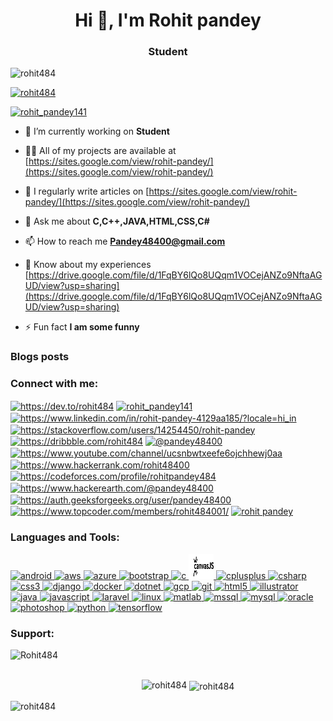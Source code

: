 <h1 align="center">Hi 👋, I'm Rohit pandey</h1>
<h3 align="center">Student</h3>

<p align="left"> <img src="https://komarev.com/ghpvc/?username=rohit484&label=Profile%20views&color=0e75b6&style=flat" alt="rohit484" /> </p>

<p align="left"> <a href="https://github.com/ryo-ma/github-profile-trophy"><img src="https://github-profile-trophy.vercel.app/?username=rohit484" alt="rohit484" /></a> </p>

<p align="left"> <a href="https://twitter.com/rohit_pandey141" target="blank"><img src="https://img.shields.io/twitter/follow/rohit_pandey141?logo=twitter&style=for-the-badge" alt="rohit_pandey141" /></a> </p>

- 🔭 I’m currently working on **Student**

- 👨‍💻 All of my projects are available at [https://sites.google.com/view/rohit-pandey/](https://sites.google.com/view/rohit-pandey/)

- 📝 I regularly write articles on [https://sites.google.com/view/rohit-pandey/](https://sites.google.com/view/rohit-pandey/)

- 💬 Ask me about **C,C++,JAVA,HTML,CSS,C#**

- 📫 How to reach me **Pandey48400@gmail.com**

- 📄 Know about my experiences [https://drive.google.com/file/d/1FqBY6lQo8UQqm1VOCejANZo9NftaAGUD/view?usp=sharing](https://drive.google.com/file/d/1FqBY6lQo8UQqm1VOCejANZo9NftaAGUD/view?usp=sharing)

- ⚡ Fun fact **I am some funny**

### Blogs posts
<!-- BLOG-POST-LIST:START -->
<!-- BLOG-POST-LIST:END -->

<h3 align="left">Connect with me:</h3>
<p align="left">
<a href="https://dev.to/https://dev.to/rohit484" target="blank"><img align="center" src="https://cdn.jsdelivr.net/npm/simple-icons@3.0.1/icons/dev-dot-to.svg" alt="https://dev.to/rohit484" height="30" width="40" /></a>
<a href="https://twitter.com/rohit_pandey141" target="blank"><img align="center" src="https://cdn.jsdelivr.net/npm/simple-icons@3.0.1/icons/twitter.svg" alt="rohit_pandey141" height="30" width="40" /></a>
<a href="https://linkedin.com/in/https://www.linkedin.com/in/rohit-pandey-4129aa185/?locale=hi_in" target="blank"><img align="center" src="https://cdn.jsdelivr.net/npm/simple-icons@3.0.1/icons/linkedin.svg" alt="https://www.linkedin.com/in/rohit-pandey-4129aa185/?locale=hi_in" height="30" width="40" /></a>
<a href="https://stackoverflow.com/users/https://stackoverflow.com/users/14254450/rohit-pandey" target="blank"><img align="center" src="https://cdn.jsdelivr.net/npm/simple-icons@3.0.1/icons/stackoverflow.svg" alt="https://stackoverflow.com/users/14254450/rohit-pandey" height="30" width="40" /></a>
<a href="https://dribbble.com/https://dribbble.com/rohit484" target="blank"><img align="center" src="https://cdn.jsdelivr.net/npm/simple-icons@3.0.1/icons/dribbble.svg" alt="https://dribbble.com/rohit484" height="30" width="40" /></a>
<a href="https://medium.com/@pandey48400" target="blank"><img align="center" src="https://cdn.jsdelivr.net/npm/simple-icons@3.0.1/icons/medium.svg" alt="@pandey48400" height="30" width="40" /></a>
<a href="https://www.youtube.com/c/https://www.youtube.com/channel/ucsnbwtxeefe6ojchhewj0aa" target="blank"><img align="center" src="https://cdn.jsdelivr.net/npm/simple-icons@3.0.1/icons/youtube.svg" alt="https://www.youtube.com/channel/ucsnbwtxeefe6ojchhewj0aa" height="30" width="40" /></a>
<a href="https://www.hackerrank.com/https://www.hackerrank.com/rohit48400" target="blank"><img align="center" src="https://cdn.jsdelivr.net/npm/simple-icons@3.0.1/icons/hackerrank.svg" alt="https://www.hackerrank.com/rohit48400" height="30" width="40" /></a>
<a href="https://codeforces.com/profile/https://codeforces.com/profile/rohitpandey484" target="blank"><img align="center" src="https://cdn.jsdelivr.net/npm/simple-icons@3.0.1/icons/codeforces.svg" alt="https://codeforces.com/profile/rohitpandey484" height="30" width="40" /></a>
<a href="https://www.hackerearth.com/https://www.hackerearth.com/@pandey48400" target="blank"><img align="center" src="https://cdn.jsdelivr.net/npm/simple-icons@3.0.1/icons/hackerearth.svg" alt="https://www.hackerearth.com/@pandey48400" height="30" width="40" /></a>
<a href="https://auth.geeksforgeeks.org/user/https://auth.geeksforgeeks.org/user/pandey48400" target="blank"><img align="center" src="https://cdn.jsdelivr.net/npm/simple-icons@3.0.1/icons/geeksforgeeks.svg" alt="https://auth.geeksforgeeks.org/user/pandey48400" height="30" width="40" /></a>
<a href="https://www.topcoder.com/members/https://www.topcoder.com/members/rohit484001/" target="blank"><img align="center" src="https://cdn.jsdelivr.net/npm/simple-icons@3.0.1/icons/topcoder.svg" alt="https://www.topcoder.com/members/rohit484001/" height="30" width="40" /></a>
<a href="/rohit pandey" target="blank"><img align="center" src="https://cdn.jsdelivr.net/npm/simple-icons@3.0.1/icons/rss.svg" alt="rohit pandey" height="30" width="40" /></a>
</p>

<h3 align="left">Languages and Tools:</h3>
<p align="left"> <a href="https://developer.android.com" target="_blank"> <img src="https://devicons.github.io/devicon/devicon.git/icons/android/android-original-wordmark.svg" alt="android" width="40" height="40"/> </a> <a href="https://aws.amazon.com" target="_blank"> <img src="https://devicons.github.io/devicon/devicon.git/icons/amazonwebservices/amazonwebservices-original-wordmark.svg" alt="aws" width="40" height="40"/> </a> <a href="https://azure.microsoft.com/en-in/" target="_blank"> <img src="https://www.vectorlogo.zone/logos/microsoft_azure/microsoft_azure-icon.svg" alt="azure" width="40" height="40"/> </a> <a href="https://getbootstrap.com" target="_blank"> <img src="https://devicons.github.io/devicon/devicon.git/icons/bootstrap/bootstrap-plain.svg" alt="bootstrap" width="40" height="40"/> </a> <a href="https://www.cprogramming.com/" target="_blank"> <img src="https://devicons.github.io/devicon/devicon.git/icons/c/c-original.svg" alt="c" width="40" height="40"/> </a> <a href="https://canvasjs.com" target="_blank"> <img src="https://raw.githubusercontent.com/Hardik0307/Hardik0307/master/assets/canvasjs-charts.svg" alt="canvasjs" width="40" height="40"/> </a> <a href="https://www.w3schools.com/cpp/" target="_blank"> <img src="https://devicons.github.io/devicon/devicon.git/icons/cplusplus/cplusplus-original.svg" alt="cplusplus" width="40" height="40"/> </a> <a href="https://www.w3schools.com/cs/" target="_blank"> <img src="https://devicons.github.io/devicon/devicon.git/icons/csharp/csharp-original.svg" alt="csharp" width="40" height="40"/> </a> <a href="https://www.w3schools.com/css/" target="_blank"> <img src="https://devicons.github.io/devicon/devicon.git/icons/css3/css3-original-wordmark.svg" alt="css3" width="40" height="40"/> </a> <a href="https://www.djangoproject.com/" target="_blank"> <img src="https://devicons.github.io/devicon/devicon.git/icons/django/django-original.svg" alt="django" width="40" height="40"/> </a> <a href="https://www.docker.com/" target="_blank"> <img src="https://devicons.github.io/devicon/devicon.git/icons/docker/docker-original-wordmark.svg" alt="docker" width="40" height="40"/> </a> <a href="https://dotnet.microsoft.com/" target="_blank"> <img src="https://devicons.github.io/devicon/devicon.git/icons/dot-net/dot-net-original-wordmark.svg" alt="dotnet" width="40" height="40"/> </a> <a href="https://cloud.google.com" target="_blank"> <img src="https://www.vectorlogo.zone/logos/google_cloud/google_cloud-icon.svg" alt="gcp" width="40" height="40"/> </a> <a href="https://git-scm.com/" target="_blank"> <img src="https://www.vectorlogo.zone/logos/git-scm/git-scm-icon.svg" alt="git" width="40" height="40"/> </a> <a href="https://www.w3.org/html/" target="_blank"> <img src="https://devicons.github.io/devicon/devicon.git/icons/html5/html5-original-wordmark.svg" alt="html5" width="40" height="40"/> </a> <a href="https://www.adobe.com/in/products/illustrator.html" target="_blank"> <img src="https://www.vectorlogo.zone/logos/adobe_illustrator/adobe_illustrator-icon.svg" alt="illustrator" width="40" height="40"/> </a> <a href="https://www.java.com" target="_blank"> <img src="https://devicons.github.io/devicon/devicon.git/icons/java/java-original-wordmark.svg" alt="java" width="40" height="40"/> </a> <a href="https://developer.mozilla.org/en-US/docs/Web/JavaScript" target="_blank"> <img src="https://devicons.github.io/devicon/devicon.git/icons/javascript/javascript-original.svg" alt="javascript" width="40" height="40"/> </a> <a href="https://laravel.com/" target="_blank"> <img src="https://devicons.github.io/devicon/devicon.git/icons/laravel/laravel-plain-wordmark.svg" alt="laravel" width="40" height="40"/> </a> <a href="https://www.linux.org/" target="_blank"> <img src="https://devicons.github.io/devicon/devicon.git/icons/linux/linux-original.svg" alt="linux" width="40" height="40"/> </a> <a href="https://www.mathworks.com/" target="_blank"> <img src="https://raw.githubusercontent.com/simple-icons/simple-icons/master/icons/mathworks.svg" alt="matlab" width="40" height="40"/> </a> <a href="https://www.microsoft.com/en-us/sql-server" target="_blank"> <img src="https://cdn.worldvectorlogo.com/logos/microsoft-sql-server.svg" alt="mssql" width="40" height="40"/> </a> <a href="https://www.mysql.com/" target="_blank"> <img src="https://devicons.github.io/devicon/devicon.git/icons/mysql/mysql-original-wordmark.svg" alt="mysql" width="40" height="40"/> </a> <a href="https://www.oracle.com/" target="_blank"> <img src="https://devicons.github.io/devicon/devicon.git/icons/oracle/oracle-original.svg" alt="oracle" width="40" height="40"/> </a> <a href="https://www.photoshop.com/en" target="_blank"> <img src="https://devicons.github.io/devicon/devicon.git/icons/photoshop/photoshop-plain.svg" alt="photoshop" width="40" height="40"/> </a> <a href="https://www.python.org" target="_blank"> <img src="https://devicons.github.io/devicon/devicon.git/icons/python/python-original.svg" alt="python" width="40" height="40"/> </a> <a href="https://www.tensorflow.org" target="_blank"> <img src="https://www.vectorlogo.zone/logos/tensorflow/tensorflow-icon.svg" alt="tensorflow" width="40" height="40"/> </a> </p>

<h3 align="left">Support:</h3>
<p><a href="https://www.buymeacoffee.com/Rohit484"> <img align="left" src="https://cdn.buymeacoffee.com/buttons/v2/default-yellow.png" height="50" width="210" alt="Rohit484" /></a></p><br><br>

<p><img align="left" src="https://github-readme-stats.vercel.app/api/top-langs?username=rohit484&show_icons=true&locale=en&layout=compact" alt="rohit484" /></p>

<p>&nbsp;<img align="center" src="https://github-readme-stats.vercel.app/api?username=rohit484&show_icons=true&locale=en" alt="rohit484" /></p>

<p><img align="center" src="https://github-readme-streak-stats.herokuapp.com/?user=rohit484&" alt="rohit484" /></p>
